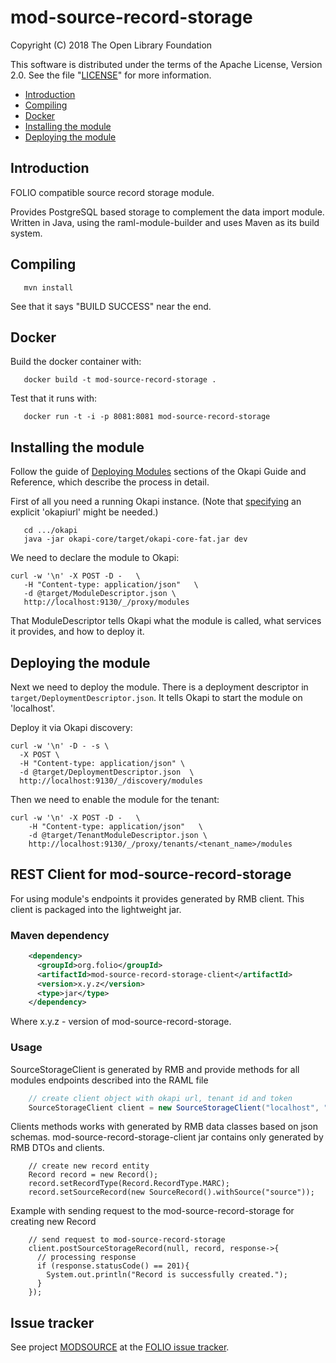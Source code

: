 # mod-source-record-storage

Copyright (C) 2018 The Open Library Foundation

This software is distributed under the terms of the Apache License,
Version 2.0. See the file "[LICENSE](LICENSE)" for more information.

<!-- ../../okapi/doc/md2toc -l 2 -h 4 README.md -->
* [Introduction](#introduction)
* [Compiling](#compiling)
* [Docker](#docker)
* [Installing the module](#installing-the-module)
* [Deploying the module](#deploying-the-module)

## Introduction

FOLIO compatible source record storage module.

Provides PostgreSQL based storage to complement the data import module. Written in Java, using the raml-module-builder and uses Maven as its build system.

## Compiling

```
   mvn install
```

See that it says "BUILD SUCCESS" near the end.

## Docker

Build the docker container with:

```
   docker build -t mod-source-record-storage .
```

Test that it runs with:

```
   docker run -t -i -p 8081:8081 mod-source-record-storage
```

## Installing the module

Follow the guide of
[Deploying Modules](https://github.com/folio-org/okapi/blob/master/doc/guide.md#example-1-deploying-and-using-a-simple-module)
sections of the Okapi Guide and Reference, which describe the process in detail.

First of all you need a running Okapi instance.
(Note that [specifying](../README.md#setting-things-up) an explicit 'okapiurl' might be needed.)

```
   cd .../okapi
   java -jar okapi-core/target/okapi-core-fat.jar dev
```

We need to declare the module to Okapi:

```
curl -w '\n' -X POST -D -   \
   -H "Content-type: application/json"   \
   -d @target/ModuleDescriptor.json \
   http://localhost:9130/_/proxy/modules
```

That ModuleDescriptor tells Okapi what the module is called, what services it
provides, and how to deploy it.

## Deploying the module

Next we need to deploy the module. There is a deployment descriptor in
`target/DeploymentDescriptor.json`. It tells Okapi to start the module on 'localhost'.

Deploy it via Okapi discovery:

```
curl -w '\n' -D - -s \
  -X POST \
  -H "Content-type: application/json" \
  -d @target/DeploymentDescriptor.json  \
  http://localhost:9130/_/discovery/modules
```

Then we need to enable the module for the tenant:

```
curl -w '\n' -X POST -D -   \
    -H "Content-type: application/json"   \
    -d @target/TenantModuleDescriptor.json \
    http://localhost:9130/_/proxy/tenants/<tenant_name>/modules
```

## REST Client for mod-source-record-storage

For using module's endpoints it provides generated by RMB client. This client is packaged into the lightweight jar.

### Maven dependency 

```xml
    <dependency>
      <groupId>org.folio</groupId>
      <artifactId>mod-source-record-storage-client</artifactId>
      <version>x.y.z</version>
      <type>jar</type>
    </dependency>
```
Where x.y.z - version of mod-source-record-storage.

### Usage

SourceStorageClient is generated by RMB and provide methods for all modules endpoints described into the RAML file
```java
    // create client object with okapi url, tenant id and token
    SourceStorageClient client = new SourceStorageClient("localhost", "diku", "token");
```
Clients methods works with generated by RMB data classes based on json schemas. 
mod-source-record-storage-client jar contains only generated by RMB DTOs and clients. 
```
    // create new record entity
    Record record = new Record();
    record.setRecordType(Record.RecordType.MARC);
    record.setSourceRecord(new SourceRecord().withSource("source"));
```
Example with sending request to the mod-source-record-storage for creating new Record
```
    // send request to mod-source-record-storage
    client.postSourceStorageRecord(null, record, response->{
      // processing response
      if (response.statusCode() == 201){
        System.out.println("Record is successfully created.");
      }
    });
```
 
## Issue tracker

See project [MODSOURCE](https://issues.folio.org/browse/MODSOURCE)
at the [FOLIO issue tracker](https://dev.folio.org/guidelines/issue-tracker/).

